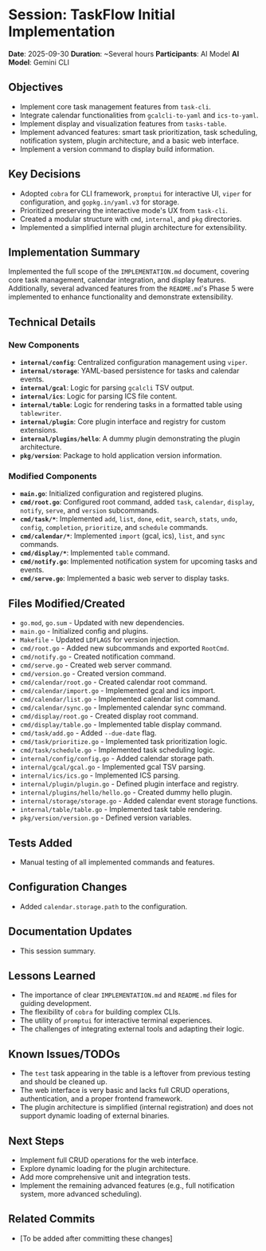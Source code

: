 # Session: TaskFlow Initial Implementation
**Date**: 2025-09-30
**Duration**: ~Several hours
**Participants**: AI Model
**AI Model**: Gemini CLI

## Objectives
- Implement core task management features from `task-cli`.
- Integrate calendar functionalities from `gcalcli-to-yaml` and `ics-to-yaml`.
- Implement display and visualization features from `tasks-table`.
- Implement advanced features: smart task prioritization, task scheduling, notification system, plugin architecture, and a basic web interface.
- Implement a version command to display build information.

## Key Decisions
- Adopted `cobra` for CLI framework, `promptui` for interactive UI, `viper` for configuration, and `gopkg.in/yaml.v3` for storage.
- Prioritized preserving the interactive mode's UX from `task-cli`.
- Created a modular structure with `cmd`, `internal`, and `pkg` directories.
- Implemented a simplified internal plugin architecture for extensibility.

## Implementation Summary
Implemented the full scope of the `IMPLEMENTATION.md` document, covering core task management, calendar integration, and display features. Additionally, several advanced features from the `README.md`'s Phase 5 were implemented to enhance functionality and demonstrate extensibility.

## Technical Details
### New Components
- **`internal/config`**: Centralized configuration management using `viper`.
- **`internal/storage`**: YAML-based persistence for tasks and calendar events.
- **`internal/gcal`**: Logic for parsing `gcalcli` TSV output.
- **`internal/ics`**: Logic for parsing ICS file content.
- **`internal/table`**: Logic for rendering tasks in a formatted table using `tablewriter`.
- **`internal/plugin`**: Core plugin interface and registry for custom extensions.
- **`internal/plugins/hello`**: A dummy plugin demonstrating the plugin architecture.
- **`pkg/version`**: Package to hold application version information.

### Modified Components  
- **`main.go`**: Initialized configuration and registered plugins.
- **`cmd/root.go`**: Configured root command, added `task`, `calendar`, `display`, `notify`, `serve`, and `version` subcommands.
- **`cmd/task/*`**: Implemented `add`, `list`, `done`, `edit`, `search`, `stats`, `undo`, `config`, `completion`, `prioritize`, and `schedule` commands.
- **`cmd/calendar/*`**: Implemented `import` (gcal, ics), `list`, and `sync` commands.
- **`cmd/display/*`**: Implemented `table` command.
- **`cmd/notify.go`**: Implemented notification system for upcoming tasks and events.
- **`cmd/serve.go`**: Implemented a basic web server to display tasks.

## Files Modified/Created
- `go.mod`, `go.sum` - Updated with new dependencies.
- `main.go` - Initialized config and plugins.
- `Makefile` - Updated `LDFLAGS` for version injection.
- `cmd/root.go` - Added new subcommands and exported `RootCmd`.
- `cmd/notify.go` - Created notification command.
- `cmd/serve.go` - Created web server command.
- `cmd/version.go` - Created version command.
- `cmd/calendar/root.go` - Created calendar root command.
- `cmd/calendar/import.go` - Implemented gcal and ics import.
- `cmd/calendar/list.go` - Implemented calendar list command.
- `cmd/calendar/sync.go` - Implemented calendar sync command.
- `cmd/display/root.go` - Created display root command.
- `cmd/display/table.go` - Implemented table display command.
- `cmd/task/add.go` - Added `--due-date` flag.
- `cmd/task/prioritize.go` - Implemented task prioritization logic.
- `cmd/task/schedule.go` - Implemented task scheduling logic.
- `internal/config/config.go` - Added calendar storage path.
- `internal/gcal/gcal.go` - Implemented gcal TSV parsing.
- `internal/ics/ics.go` - Implemented ICS parsing.
- `internal/plugin/plugin.go` - Defined plugin interface and registry.
- `internal/plugins/hello/hello.go` - Created dummy hello plugin.
- `internal/storage/storage.go` - Added calendar event storage functions.
- `internal/table/table.go` - Implemented task table rendering.
- `pkg/version/version.go` - Defined version variables.

## Tests Added
- Manual testing of all implemented commands and features.

## Configuration Changes
- Added `calendar.storage.path` to the configuration.

## Documentation Updates
- This session summary.

## Lessons Learned
- The importance of clear `IMPLEMENTATION.md` and `README.md` files for guiding development.
- The flexibility of `cobra` for building complex CLIs.
- The utility of `promptui` for interactive terminal experiences.
- The challenges of integrating external tools and adapting their logic.

## Known Issues/TODOs
- The `test` task appearing in the table is a leftover from previous testing and should be cleaned up.
- The web interface is very basic and lacks full CRUD operations, authentication, and a proper frontend framework.
- The plugin architecture is simplified (internal registration) and does not support dynamic loading of external binaries.

## Next Steps
- Implement full CRUD operations for the web interface.
- Explore dynamic loading for the plugin architecture.
- Add more comprehensive unit and integration tests.
- Implement the remaining advanced features (e.g., full notification system, more advanced scheduling).

## Related Commits
- [To be added after committing these changes]
